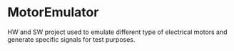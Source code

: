 # MotorEmulator
HW and SW project used to emulate different type of electrical motors and generate specific signals for test purposes.
